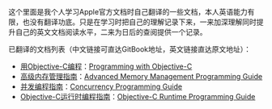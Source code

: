 这个里面是我个人学习Apple官方文档时自己翻译的一些文档，本人英语能力有限，也没有翻译功底。只是在学习时把自己的理解记录下来，一来加深理解同时提升自己的英文文档阅读水平，二来为日后的查阅提供一个记录。

已翻译的文档列表（中文链接可直达GitBook地址，英文链接直达原文地址）：
* [用Objective-C编程](https://zhouzhongguang.gitbooks.io/ios/content/yong-objective-c-bian-cheng-ff08-programming-with-objective-c.html)：[Programming with Objective-C](https://developer.apple.com/library/content/documentation/Cocoa/Conceptual/ProgrammingWithObjectiveC/Introduction/Introduction.html#//apple_ref/doc/uid/TP40011210-CH1-SW1)
* [高级内存管理指南](https://zhouzhongguang.gitbooks.io/ios/content/gao-ji-nei-cunguan-li-zhi-nan-ff08-advanced-memory-management-programming-guide.html)：[Advanced Memory Management Programming Guide](https://developer.apple.com/library/content/documentation/Cocoa/Conceptual/MemoryMgmt/Articles/MemoryMgmt.html)
* [并发编程指南](https://zhouzhongguang.gitbooks.io/ios/content/xian-cheng.html)：[Concurrency Programming Guide](https://developer.apple.com/library/content/documentation/General/Conceptual/ConcurrencyProgrammingGuide/Introduction/Introduction.html)
* [Objective-C运行时编程指南](https://zhouzhongguang.gitbooks.io/ios/content/yun-xing-shi-ff08-runtime.html)：[Objective-C Runtime Programming Guide](https://developer.apple.com/library/content/documentation/Cocoa/Conceptual/ObjCRuntimeGuide/Introduction/Introduction.html)

